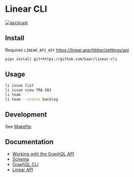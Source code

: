 # Linear CLI

[![asciicast](https://asciinema.org/a/619030.png)](https://asciinema.org/a/619030)

## Install

Requires `LINEAR_API_KEY`
https://linear.app/tibber/settings/api

```bash
pipx install git+https://github.com/kaar/linear-cli
```

## Usage

```bash
li issue list
li issue view TRA-383
li team
li team --status backlog
```

## Development

See [Makefile](./Makefile)

## Documentation

* [Working with the GraphQL API](https://developers.linear.app/docs/graphql/working-with-the-graphql-api)
* [Schema](https://github.com/linear/linear/blob/master/packages/sdk/src/schema.graphql)
* [GraphQL CLI](https://www.graphql-cli.com/introduction/)
* [Linear API](https://developers.linear.app/docs/graphql/working-with-the-graphql-api)
